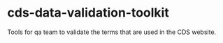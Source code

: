 # cds-data-validation-toolkit
Tools for qa team to validate the terms that are used in the CDS website.
